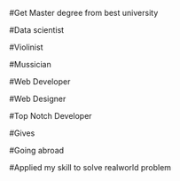 #Get Master degree from best university

#Data scientist

#Violinist

#Mussician

#Web Developer

#Web Designer

#Top Notch Developer

#Gives

#Going abroad

#Applied my skill to solve realworld problem